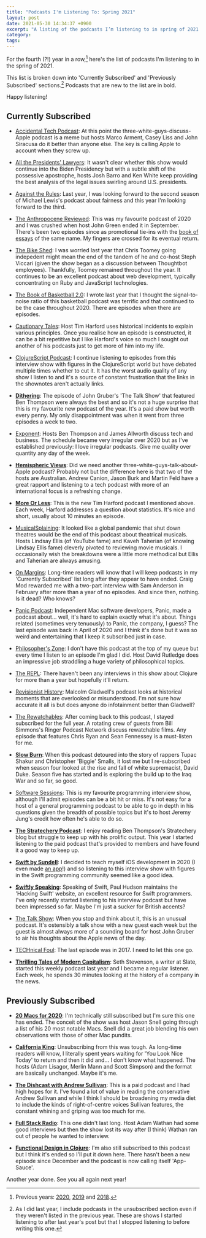 ```yaml
---
title: "Podcasts I'm Listening To: Spring 2021"
layout: post
date: 2021-05-30 14:34:37 +0900
excerpt: "A listing of the podcasts I’m listening to in spring of 2021."
category: 
tags: 
---
```


For the fourth (?!) year in a row,[^previous] here's the list of podcasts I'm listening to in the spring of 2021.

This list is broken down into 'Currently Subscribed' and 'Previously Subscribed' sections.[^sections] Podcasts that are new to the list are in bold.

Happy listening!

## Currently Subscribed

- [Accidental Tech Podcast](https://atp.fm/): At this point the three-white-guys-discuss-Apple podcast is a meme but hosts Marco Arment, Casey Liss and John Siracusa do it better than anyone else. The key is calling Apple to account when they screw up.

- [All the Presidents' Lawyers](https://www.kcrw.com/news/shows/lrc-presents-all-the-presidents-lawyers): It wasn't clear whether this show would continue into the Biden Presidency but with a subtle shift of the possessive apostrophe, hosts Josh Barro and Ken White keep providing the best analysis of the legal issues swirling around U.S. presidents.

- [Against the Rules](https://atrpodcast.com/): Last year, I was looking forward to the second season of Michael Lewis's podcast about fairness and this year I'm looking forward to the third.

- [The Anthropocene Reviewed](https://www.wnycstudios.org/podcasts/anthropocene-reviewed): This was my favourite podcast of 2020 and I was crushed when host John Green ended it in September. There's been two episodes since as promotional tie-ins with the [book of essays][anthro-book] of the same name. My fingers are crossed for its eventual return.

[anthro-book]: https://www.amazon.com/Anthropocene-Reviewed-John-Green-ebook/dp/B08GJVLGGX/ref=sr_1_1?crid=D811DENU1V5R&dchild=1&keywords=anthropocene+reviewed&qid=1622351490&sprefix=anthrope%2Caps%2C349&sr=8-1 "Buy the 'Anthropocene Reviewed' on Amazon"

- [The Bike Shed](https://bikeshed.fm/): I was worried last year that Chris Toomey going indepedent might mean the end of the tandem of he and co-host Steph Viccari (given the show began as a discussion between Thoughtbot employees). Thankfully, Toomey remained throughout the year. It continues to be an excellent podcast about web development, typically concentrating on Ruby and JavaScript technologies.

- [The Book of Basketball 2.0](https://www.theringer.com/book-of-basketball): I wrote last year that I thought the signal-to-noise ratio of this basketball podcast was terrific and that continued to be the case throughout 2020. There are episodes when there are episodes.

- [Cautionary Tales](http://timharford.com/articles/cautionarytales/): Host Tim Harford uses historical incidents to explain various principles. Once you realise how an episode is constructed, it can be a bit repetitive but I like Harford's voice so much I sought out another of his podcasts just to get more of him into my life.

- [ClojureScript Podcast](https://clojurescriptpodcast.com/): I continue listening to episodes from this interview show with figures in the ClojureScript world but have debated multiple times whether to cut it. It has the worst audio quality of any show I listen to and it's a source of constant frustration that the links in the shownotes aren't actually links.

- [**Dithering**](https://dithering.fm): The episode of John Gruber's 'The Talk Show' that featured Ben Thompson were always the best and so it's not a huge surprise that this is my favourite new podcast of the year. It's a paid show but worth every penny. My only disappointment was when it went from three episodes a week to two.

- [Exponent](https://exponent.fm/): Hosts Ben Thompson and James Allworth discuss tech and business. The schedule became very irregular over 2020 but as I've established previously: I love irregular podcasts. Give me quality over quantity any day of the week.

- [**Hemispheric Views**](https://hemisphericviews.com/): Did we need another three-white-guys-talk-about-Apple podcast? Probably not but the difference here is that two of the hosts are Australian. Andrew Canion, Jason Burk and Martin Feld have a great rapport and listening to a tech podcast with more of an international focus is a refreshing change.

- [**More Or Less**](https://www.bbc.co.uk/programmes/p02nrss1): This is the new Tim Harford podcast I mentioned above. Each week, Harford addresses a question about statistics. It's nice and short, usually about 10 minutes an episode.

- [MusicalSplaining](http://musicalsplaining.libsyn.com): It looked like a global pandemic that shut down theatres would be the end of this podcast about theatrical musicals. Hosts Lindsay Ellis (of YouTube fame) and Kaveh Taherian (of knowing Lindsay Ellis fame) cleverly pivoted to reviewing movie musicals. I occasionally wish the breakdowns were a little more methodical but Ellis and Taherian are always amusing.

- [On Margins](https://craigmod.com/onmargins/): Long-time readers will know that I will keep podcasts in my 'Currently Subscribed' list long after they appear to have ended. Craig Mod rewarded me with a two-part interview with Sam Anderson in February after more than a year of no episodes. And since then, nothing. Is it dead? Who knows?

- [Panic Podcast](https://podcast.panic.com/): Independent Mac software developers, Panic, made a podcast about... well, it's hard to explain exactly what it's about. Things related (sometimes very tenuously) to Panic, the company, I guess? The last episode was back in April of 2020 and I think it's done but it was so weird and entertaining that I keep it subscribed just in case.

- [Philosopher's Zone](https://www.abc.net.au/radionational/programs/philosopherszone/): I don't have this podcast at the top of my queue but every time I listen to an episode I'm glad I did. Host David Rutledge does an impressive job straddling a huge variety of philosophical topics.

- [The REPL](https://www.therepl.net/): There haven't been any interviews in this show about Clojure for more than a year but hopefully it'll return.

- [Revisionist History](https://revisionisthistory.com/): Malcolm Gladwell's podcast looks at historical moments that are overlooked or misunderstood. I'm not sure how accurate it all is but does anyone do infotainment better than Gladwell?

- [The Rewatchables](https://www.theringer.com/the-rewatchables): After coming back to this podcast, I stayed subscribed for the full year. A rotating crew of guests from Bill Simmons's Ringer Podcast Network discuss rewatchable films. Any episode that features Chris Ryan and Sean Fennessey is a must-listen for me.

- [**Slow Burn**](https://slate.com/slow-burn): When this podcast detoured into the story of rappers Tupac Shakur and Christopher 'Biggie' Smalls, it lost me but I re-subscribed when season four looked at the rise and fall of white supremacist, David Duke. Season five has started and is exploring the build up to the Iraq War and so far, so good.

- [Software Sessions](https://www.softwaresessions.com): This is my favourite programming interview show, although I'll admit episodes can be a bit hit or miss. It's not easy for a host of a general programming podcast to be able to go in depth in his questions given the breadth of possible topics but it's to host Jeremy Jung's credit how often he's able to do so.

- [**The Stratechery Podcast**](https://stratechery.com): I enjoy reading Ben Thompson's Stratechery blog but struggle to keep up with his prolific output. This year I started listening to the paid podcast that's provided to members and have found it a good way to keep up.

- [**Swift by Sundell**](https://www.swiftbysundell.com): I decided to teach myself iOS development in 2020 (I even made [an app](https://apps.inqk.net/flext/)!) and so listening to this interview show with figures in the Swift programming community seemed like a good idea.

- [**Swiftly Speaking**](https://www.hackingwithswift.com/interviews): Speaking of Swift, Paul Hudson maintains the 'Hacking Swift' website, an excellent resource for Swift programmers. I've only recently started listening to his interview podcast but have been impressed so far. Maybe I'm just a sucker for British accents?

- [The Talk Show](https://daringfireball.net/thetalkshow/): When you stop and think about it, this is an unusual podcast. It's ostensibly a talk show with a new guest each week but the guest is almost always more of a sounding board for host John Gruber to air his thoughts about the Apple news of the day.

- [TECHnical Foul](http://technicalfoul.fm/): The last episode was in 2017. I need to let this one go.

- [**Thrilling Tales of Modern Capitalism**](https://slate.com/podcasts/thrilling-tales-of-modern-capitalism): Seth Stevenson, a writer at Slate, started this weekly podcast last year and I became a regular listener. Each week, he spends 30 minutes looking at the history of a company in the news.

## Previously Subscribed

- [**20 Macs for 2020**](https://www.relay.fm/20macs): I'm technically still subscribed but I'm sure this one has ended. The conceit of the show was host Jason Snell going through a list of his 20 most notable Macs. Snell did a great job blending his own observations with those of other Mac pundits.

- [**California King**](https://www.californiaking.org): Unsubscribing from this was tough. As long-time readers will know, I literally spent years waiting for 'You Look Nice Today' to return and then it did and... I don't know what happened. The hosts (Adam Lisagor, Merlin Mann and Scott Simpson) and the format are basically unchanged. Maybe it's me.

- [**The Dishcast with Andrew Sullivan**](https://andrewsullivan.substack.com/podcast): This is a paid podcast and I had high hopes for it. I've found a lot of value in reading the conservative Andrew Sullivan and while I think I should be broadening my media diet to include the kinds of right-of-centre voices Sullivan features, the constant whining and griping was too much for me.

- [**Full Stack Radio**](https://www.fullstackradio.com): This one didn't last long. Host Adam Wathan had some good interviews but then the show lost its way after (I think) Wathan ran out of people he wanted to interview.

- [**Functional Design in Clojure**](https://clojuredesign.club/): I'm also still subscribed to this podcast but I think it's ended so I'll put it down here. There hasn't been a new episode since December and the podcast is now calling itself 'App-Sauce'.

Another year done. See you all again next year!

[^previous]: Previous years: [2020][], [2019][] and [2018][].

[2020]: https://articles.inqk.net/2020/05/31/podcasts-spring-2020.html "Read 'Podcasts I'm Listening To: Spring 2020'"

[2019]: https://articles.inqk.net/2019/05/03/podcasts-spring-2019.html "Read 'Podcasts I'm Listening To: Spring 2019'"

[2018]: https://articles.inqk.net/2018/05/24/podcasts-spring-2018.html "Read 'Podcasts I'm Listening To: Spring 2018'"

[^sections]: As I did last year, I include podcasts in the unsubscribed section even if they weren't listed in the previous year. These are shows I started listening to after last year's post but that I stopped listening to before writing this one.
